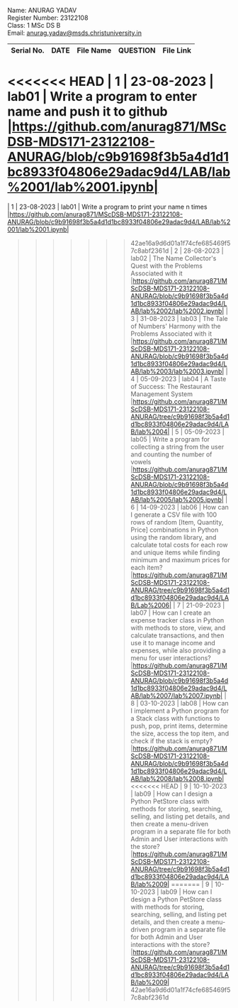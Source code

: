 Name: ANURAG YADAV   
Register Number: 23122108   
Class: 1 MSc DS B   
Email: anurag.yadav@msds.christuniversity.in



|Serial No.|    DATE     |  File Name       |                     QUESTION                         |      File Link            |             
|----------|------------ | -----------------|------------------------------------------------------|---------------------------|
<<<<<<< HEAD
|   1      |  23-08-2023 |      lab01       |  Write a program to enter name and push it to github |https://github.com/anurag871/MScDSB-MDS171-23122108-ANURAG/blob/c9b91698f3b5a4d1d1bc8933f04806e29adac9d4/LAB/lab%2001/lab%2001.ipynb|
=======
|   1      |  23-08-2023 |      lab01       |  Write a program to print your name n times |https://github.com/anurag871/MScDSB-MDS171-23122108-ANURAG/blob/c9b91698f3b5a4d1d1bc8933f04806e29adac9d4/LAB/lab%2001/lab%2001.ipynb|
>>>>>>> 42ae16a9d6d01a1f74cfe685469f57c8abf2361d
|   2      |  28-08-2023 |      lab02       |  The Name Collector's Quest with the Problems Associated with it |https://github.com/anurag871/MScDSB-MDS171-23122108-ANURAG/blob/c9b91698f3b5a4d1d1bc8933f04806e29adac9d4/LAB/lab%2002/lab%2002.ipynb|
|   3      |  31-08-2023 |      lab03       |  The Tale of Numbers' Harmony with the Problems Associated with it |https://github.com/anurag871/MScDSB-MDS171-23122108-ANURAG/blob/c9b91698f3b5a4d1d1bc8933f04806e29adac9d4/LAB/lab%2003/lab%2003.ipynb|
|   4      |  05-09-2023 |      lab04       |  A Taste of Success: The Restaurant Management System |https://github.com/anurag871/MScDSB-MDS171-23122108-ANURAG/tree/c9b91698f3b5a4d1d1bc8933f04806e29adac9d4/LAB/lab%2004|
|   5      |  05-09-2023 |      lab05       |  Write a program for collecting a string from the user and counting the number of vowels |https://github.com/anurag871/MScDSB-MDS171-23122108-ANURAG/blob/c9b91698f3b5a4d1d1bc8933f04806e29adac9d4/LAB/lab%2005/lab%2005.ipynb|
|   6      |  14-09-2023 |      lab06       |  How can I generate a CSV file with 100 rows of random [Item, Quantity, Price] combinations in Python using the random library, and calculate total costs for each row and unique items while finding minimum and maximum prices for each item? |https://github.com/anurag871/MScDSB-MDS171-23122108-ANURAG/tree/c9b91698f3b5a4d1d1bc8933f04806e29adac9d4/LAB/Lab%2006|
|   7      |  21-09-2023 |      lab07       |  How can I create an expense tracker class in Python with methods to store, view, and calculate transactions, and then use it to manage income and expenses, while also providing a menu for user interactions? |https://github.com/anurag871/MScDSB-MDS171-23122108-ANURAG/blob/c9b91698f3b5a4d1d1bc8933f04806e29adac9d4/LAB/lab%2007/lab%2007.ipynb|
|   8      |  03-10-2023 |      lab08       |  How can I implement a Python program for a Stack class with functions to push, pop, print items, determine the size, access the top item, and check if the stack is empty? |https://github.com/anurag871/MScDSB-MDS171-23122108-ANURAG/blob/c9b91698f3b5a4d1d1bc8933f04806e29adac9d4/LAB/lab%2008/lab%2008.ipynb|
<<<<<<< HEAD
|   9      |  10-10-2023 |      lab09       |  How can I design a Python PetStore class with methods for storing, searching, selling, and listing pet details, and then create a menu-driven program in a separate file for both Admin and User interactions with the store? |https://github.com/anurag871/MScDSB-MDS171-23122108-ANURAG/tree/c9b91698f3b5a4d1d1bc8933f04806e29adac9d4/LAB/lab%2009| 
=======
|   9      |  10-10-2023 |      lab09       |  How can I design a Python PetStore class with methods for storing, searching, selling, and listing pet details, and then create a menu-driven program in a separate file for both Admin and User interactions with the store? |https://github.com/anurag871/MScDSB-MDS171-23122108-ANURAG/tree/c9b91698f3b5a4d1d1bc8933f04806e29adac9d4/LAB/lab%2009|
>>>>>>> 42ae16a9d6d01a1f74cfe685469f57c8abf2361d
